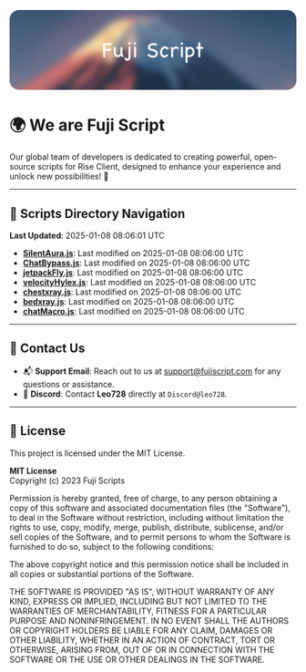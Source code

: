 ![Banner](.github/b.webp)

# 🌍 **We are Fuji Script**

Our global team of developers is dedicated to creating powerful, open-source scripts for Rise Client, designed to enhance your experience and unlock new possibilities! 🌟

---
<!-- SCRIPTS_NAVIGATION_START -->
## 📂 **Scripts Directory Navigation**

**Last Updated**: 2025-01-08 08:06:01 UTC

- **[SilentAura.js](scripts/SilentAura.js)**: Last modified on 2025-01-08 08:06:00 UTC
- **[ChatBypass.js](scripts/ChatBypass.js)**: Last modified on 2025-01-08 08:06:00 UTC
- **[jetpackFly.js](scripts/jetpackFly.js)**: Last modified on 2025-01-08 08:06:00 UTC
- **[velocityHylex.js](scripts/velocityHylex.js)**: Last modified on 2025-01-08 08:06:00 UTC
- **[chestxray.js](scripts/chestxray.js)**: Last modified on 2025-01-08 08:06:00 UTC
- **[bedxray.js](scripts/bedxray.js)**: Last modified on 2025-01-08 08:06:00 UTC
- **[chatMacro.js](scripts/chatMacro.js)**: Last modified on 2025-01-08 08:06:00 UTC

<!-- SCRIPTS_NAVIGATION_END -->

---

## 💬 **Contact Us**  
- 📬 **Support Email**: Reach out to us at [support@fujiscript.com](mailto:support@fujiscript.com) for any questions or assistance.  
- 💬 **Discord**: Contact **Leo728** directly at `Discord@leo728`.

---

## 📜 **License**

This project is licensed under the MIT License.  

**MIT License**  
Copyright (c) 2023 Fuji Scripts  

Permission is hereby granted, free of charge, to any person obtaining a copy of this software and associated documentation files (the "Software"), to deal in the Software without restriction, including without limitation the rights to use, copy, modify, merge, publish, distribute, sublicense, and/or sell copies of the Software, and to permit persons to whom the Software is furnished to do so, subject to the following conditions:  

The above copyright notice and this permission notice shall be included in all copies or substantial portions of the Software.  

THE SOFTWARE IS PROVIDED "AS IS", WITHOUT WARRANTY OF ANY KIND, EXPRESS OR IMPLIED, INCLUDING BUT NOT LIMITED TO THE WARRANTIES OF MERCHANTABILITY, FITNESS FOR A PARTICULAR PURPOSE AND NONINFRINGEMENT. IN NO EVENT SHALL THE AUTHORS OR COPYRIGHT HOLDERS BE LIABLE FOR ANY CLAIM, DAMAGES OR OTHER LIABILITY, WHETHER IN AN ACTION OF CONTRACT, TORT OR OTHERWISE, ARISING FROM, OUT OF OR IN CONNECTION WITH THE SOFTWARE OR THE USE OR OTHER DEALINGS IN THE SOFTWARE.  
